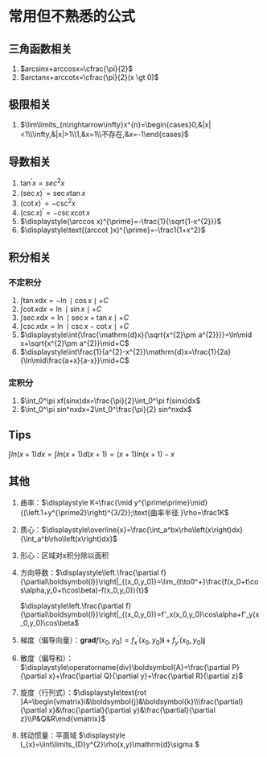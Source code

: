 # 常用但不熟悉的公式

## 三角函数相关

1. $arcsinx+arccosx=\cfrac{\pi}{2}$
2. $arctanx+arccotx=\cfrac{\pi}{2}(x \gt 0)$

## 极限相关

1. $\lim\limits_{n\rightarrow\infty}x^{n}=\begin{cases}0,&|x|<1\\\infty,&|x|>1\\1,&x=1\\不存在,&x=-1\end{cases}$

## 导数相关

1. $\tan^{\prime}x=sec^{2}x$
1. $(\sec x)^{\prime}=\sec x\tan x$
1. $\left(\cot x\right)^{\prime}=-\csc^{2}x$
1. $\left(\csc x\right)^{\prime}=-\csc x\cot x$
1. $\displaystyle(\arccos x)^{\prime}=-\frac{1}{\sqrt{1-x^{2}}}$
1. $\displaystyle\text{(arccot }x)^{\prime}=-\frac1{1+x^2}$

## 积分相关

### 不定积分

1. $\int\tan x\mathrm{d}x=-\ln\mid\cos x\mid+C$
1. $\int\cot x\mathrm{d}x=\ln\mid\sin x\mid+C$
1. $\int\sec x\mathrm{d}x=\ln\mid\sec x+\tan x\mid+C$
1. $\int\csc x\mathrm{d}x=\ln\mid\csc x-\cot x\mid+C$
1. $\displaystyle\int{\frac{\mathrm{d}x}{\sqrt{x^{2}\pm a^{2}}}}=\ln\mid x+\sqrt{x^{2}\pm a^{2}}\mid+C$
1. $\displaystyle\int\frac{1}{a^{2}-x^{2}}\mathrm{d}x=\frac{1}{2a}{\ln\mid\frac{a+x}{a-x}}\mid+C$

### 定积分

1. $\int_0^\pi xf(sinx)dx=\frac{\pi}{2}\int_0^\pi f(sinx)dx$
2. $\int_0^\pi sin^nxdx=2\int_0^\frac{\pi}{2} sin^nxdx$

## Tips

$\int ln(x+1) dx = \int ln(x+1) d (x+1) = (x+1)ln(x+1) - x$

## 其他

1. 曲率：$\displaystyle K=\frac{\mid y^{\prime\prime}\mid}{(\left.1+y^{\prime2}\right)^{3/2}};\text{曲率半径 }\rho=\frac1K$

2. 质心：$\displaystyle\overline{x}=\frac{\int_a^bx\rho\left(x\right)dx}{\int_a^b\rho\left(x\right)dx}$

3. 形心：区域对x积分除以面积

4. 方向导数：$\displaystyle\left.\frac{\partial f}{\partial\boldsymbol{l}}\right|_{(x_0,y_0)}=\lim_{t\to0^+}\frac{f(x_0+t\cos\alpha,y_0+t\cos\beta)-f(x_0,y_0)}{t}$

   $\displaystyle\left.\frac{\partial f}{\partial\boldsymbol{l}}\right|_{(x_0,y_0)}=f'_x(x_0,y_0)\cos\alpha+f'_y(x_0,y_0)\cos\beta$

5. 梯度（偏导向量）：$\mathbf{grad}f(x_0,y_0)=f_x^{\prime}(x_0,y_0)\boldsymbol{i}+f_y^{\prime}(x_0,y_0)\boldsymbol{j}$

6. 散度（偏导和）：$\displaystyle\operatorname{div}\boldsymbol{A}=\frac{\partial P}{\partial x}+\frac{\partial Q}{\partial y}+\frac{\partial R}{\partial z}$

7. 旋度（行列式）：$\displaystyle\text{rot }A=\begin{vmatrix}i&\boldsymbol{j}&\boldsymbol{k}\\\frac{\partial}{\partial x}&\frac{\partial}{\partial y}&\frac{\partial}{\partial z}\\P&Q&R\end{vmatrix}$

8. 转动惯量：平面域 $\displaystyle I_{x}=\iint\limits_{D}y^{2}\rho(x,y)\mathrm{d}\sigma $
